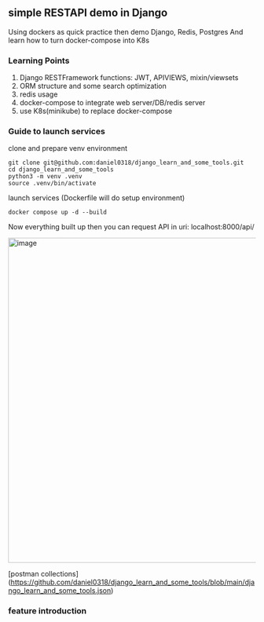 ## simple RESTAPI demo in Django

Using dockers as quick practice then demo Django, Redis, Postgres
And learn how to turn docker-compose into K8s

### Learning Points
1. Django RESTFramework functions: JWT, APIVIEWS, mixin/viewsets 
2. ORM structure and some search optimization
3. redis usage 
4. docker-compose to integrate web server/DB/redis server
5. use K8s(minikube) to replace docker-compose

### Guide to launch services 

clone and prepare venv environment
```
git clone git@github.com:daniel0318/django_learn_and_some_tools.git
cd django_learn_and_some_tools
python3 -m venv .venv
source .venv/bin/activate
```
launch services (Dockerfile will do setup environment)
```
docker compose up -d --build
```

Now everything built up then you can request API in uri: localhost:8000/api/

<img width="662" alt="image" src="https://github.com/daniel0318/django_learn_and_some_tools/assets/10074834/c09a3895-f20c-41f0-ab5e-2ca3e23f21f7">

[postman collections] (https://github.com/daniel0318/django_learn_and_some_tools/blob/main/django_learn_and_some_tools.json)

### feature introduction
